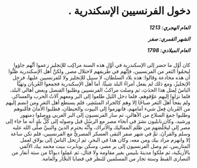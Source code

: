 <h1 dir="rtl">دخول الفرنسيين الإسكندرية .</h1>

<h5 dir="rtl">العام الهجري:  1213

الشهر القمري: صفر

العام الميلادي: 1798</h5>

<p dir="rtl">كان أوَّل ما حضر إلى الإسكندرية في أوَّلِ هذه السنة مراكِب للإنجليز زعموا أنَّهم جاؤوا ليحمُوا الثغر من الفرنسيين، فإنَّهم في طريقهم لاحتلال مصر, ولكنَّ أهل الإسكندرية ظنُّوا أن هذه مخادعة وقالوا: هذه بلاد السلطان، لا سبيل للإنجليز ولا للفرنسيين عليها، فرحل الإنجليزُ، ومع ذلك لم يفعل أمراءُ البلد شيئًا، أما أهل الإسكندرية فجمعوا العُربان وتهيَّأ الناسُ لِمثل هذا الحدَثِ، ثم وصلت مراكبُ الفرنسيين وطلبوا القنصل وبعض أهالي البلد، فلما نزلوا إليهم عوَّقوهم، فلما دخل الليل طلعوا إلى البر ومعهم آلاتُ الحرب والعساكر، ولم يفجأ أهلَ الثغر صباحًا إلا وهم كالجراد المنتَشِر، فلم يستطع أهل الثغر ومن انضم إليهم من العُربان فِعلَ شيء أمامهم، فانهزموا إلى البيوت والحيطان، فطلبوا الأمانَ فأمَّنوهم وطلبوا جمعَ السلاح من الأهالي، ثم سار الفرنسيون إلى البر الغربي ووصلوا دمنهور ورشيد، وكان نابليون نشرَ في أنحاء مصر مع الرسُلِ قبل وصوله إلى كُلِّ بلد أنه ما جاء إلى مصر إلى ليخَلِّصَهم من ظلم المماليك والأتراك، وأنَّه يحترم الدينَ والنبيَّ صلَّى الله عليه وسلم والقرآنَ، ثمَّ في شهر صفر التقى العسكر المصريُّ مع الفرنسيين، فلم تكن ساعة إلا وانهزم مراد بيك ومن معه، وكان هذا في البحرِ، ثم ارتحل الناسُ إلى بولاق لعمل المتاريس، ثم وصل الفرنسيون إلى بر مصر، وسكن بونابرت ببيت محمد بيك الألفي بالأزبكية، ثم ملكوا مدينةَ بلبيس بغير مقاومة ولا قتال، ثم عَمِلوا ديوانًا من ستة أنفار من النصارى القبط وستة تجار من المسلمين للنظر في قضايا التجَّار والعامة.</p></br>
